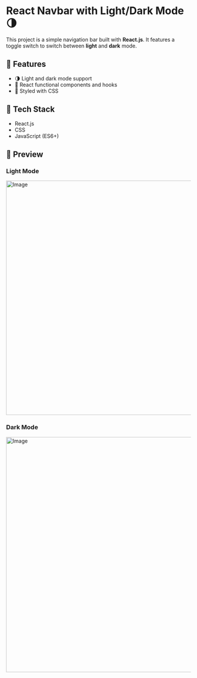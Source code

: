 # React Navbar with Light/Dark Mode 🌗

This project is a simple navigation bar built with **React.js**. It features a toggle switch to switch between **light** and **dark** mode.

## 🚀 Features

- 🌗 Light and dark mode support
- 🧠 React functional components and hooks
- 💅 Styled with CSS
## 🔧 Tech Stack

- React.js
- CSS
- JavaScript (ES6+)

## 📸 Preview

### Light Mode

<img width="1366" height="639" alt="Image" src="https://github.com/user-attachments/assets/88a3b838-118e-4a57-8e5b-88adadc090f4" />

### Dark Mode

<img width="1364" height="641" alt="Image" src="https://github.com/user-attachments/assets/d0139307-2b4f-4686-9510-791ad5681d66" />



